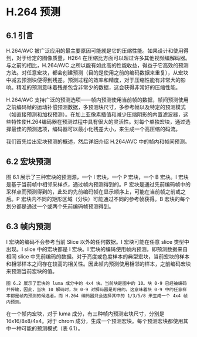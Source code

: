 # H.264 预测

## 6.1 引言

H.264/AVC 被广泛应用的最主要原因可能就是它的压缩性能。如果设计和使用得到，对于给定的图像质量，H264 在压缩比方面可以超过许多其他视频编解码器。与之前的相比，H.264/AVC 之所以能有如此高的性能收益，得益于它高效的预测方法。对任意宏块，都会创建预测（目的是使用之前的编码数据来重复），从宏块中减去预测块便得到残差。预测过程的效率和精度，对于压缩性能有非常大的影响。精准的预测意味着残差包含非常少的数据，这会获得非常好的压缩性能。

H.264/AVC 支持广泛的预测选项——帧内预测使用当前帧的数据，帧间预测使用之前编码帧的运动补偿预测数据，多预测块尺寸，多参考帧以及特定的预测模式（如直接预测和加权预测）。在加上亚像素插值和减少压缩阴影的内置滤波器，这些特性使H.264编码器在预测过程中具有很大的灵活性。对每个单独宏块，通过选择最佳的预测选项，编码器可以最小化残差大小，来生成一个高压缩的码流。
 
我们首先给出宏块预测的概述，然后详细介绍 H.264/AVC 中的帧内和帧间预测。

## 6.2 宏块预测

图 6.1 展示了三种宏块的预测源，一个 I 宏块，一个 P 宏块，一个 B 宏块。I 宏块是基于当前帧中相邻采样点，通过帧内预测得到的。P 宏块是通过先前编码帧中的采样点而预测得到的，此处的先前编码帧在显示顺序上，可能在当前帧之前或之后。P 宏块内不同的矩形区域（分块）可能通过不同的参考帧获得。B 宏块的每个划分都是通过一个或两个先前编码帧预测得到。

## 6.3 帧内预测

I 宏块的编码不会参考当前 Slice 以外的任何数据。I 宏块可能在任意 slice 类型中出现。I slice 中的宏块都是 I 宏块。I 宏块的编码使用帧内预测，即预测数据来自相同 slice 中先前编码的数据。对于亮度或色度样本的典型宏块，当前宏块的样本和相邻样本之间存在较高的相关性。因此帧内预测使用相邻的样本，之前编码宏块来预测当前宏块的值。

```
图 6.2 展示了宏块的 luma 成分中的 4x4 块。当前块是图中的 10。块 0-9 已经被编码并传输，因此，当块 10 解码时，块 0-9 对解码器是可用的。这意味着块 0-9 中的任意样本都是帧内预测的候选者。而 H.264 编码器只会选择其中的 1/3/5/8 来生成一个 4x4 帧内预测。
```

在一个帧内宏块，对于 luma 成分，有三种帧内预测宏块尺寸，分别是 16x16/8x8/4x4。对于 chrom 成分，生成一个预测宏块。每个预测宏块都使用其中一种可能的预测模式（表 6.1）。
